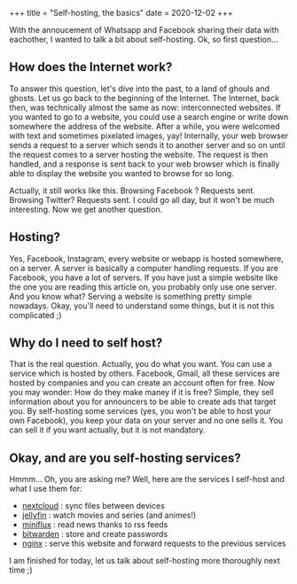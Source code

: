 +++
title = "Self-hosting, the basics"
date = 2020-12-02
+++

With the annoucement of Whatsapp and Facebook sharing their data with eachother, I wanted to talk a bit about self-hosting. Ok, so first question...

## How does the Internet work?

To answer this question, let's dive into the past, to a land of ghouls and ghosts. Let us go back to the beginning of the Internet. The Internet, back then, was technically almost the same as now: interconnected websites. If you wanted to go to a website, you could use a search engine or write down somewhere the address of the website. After a while, you were welcomed with text and sometimes pixelated images, yay! Internally, your web browser sends a request to a server which sends it to another server and so on until the request comes to a server hosting the website. The request is then handled, and a response is sent back to your web browser which is finally able to display the website you wanted to browse for so long.

Actually, it still works like this. Browsing Facebook ? Requests sent. Browsing Twitter? Requests sent. I could go all day, but it won't be much interesting. Now we get another question.

## Hosting?

Yes, Facebook, Instagram, every website or webapp is hosted somewhere, on a server. A server is basically a computer handling requests. If you are Facebook, you have a lot of servers. If you have just a simple website like the one you are reading this article on, you probably only use one server. And you know what? Serving a website is something pretty simple nowadays. Okay, you'll need to understand some things, but it is not this complicated ;)

## Why do I need to self host?

That is the real question. Actually, you do what you want. You can use a service which is hosted by others. Facebook, Gmail, all these services are hosted by companies and you can create an account often for free. Now you may wonder: How do they make maney if it is free? Simple, they sell information about you for announcers to be able to create ads that target you. By self-hosting some services (yes, you won't be able to host your own Facebook), you keep your data on your server and no one sells it. You can sell it if you want actually, but it is not mandatory.

## Okay, and are you self-hosting services?

Hmmm... Oh, you are asking me? Well, here are the services I self-host and what I use them for:

- [nextcloud](https://nextcloud.com/) : sync files between devices
- [jellyfin](https://jellyfin.org/) : watch movies and series (and animes!)
- [miniflux](https://miniflux.app/) : read news thanks to rss feeds
- [bitwarden](https://bitwarden.com/) : store and create passwords
- [nginx](https://www.nginx.com/) : serve this website and forward requests to the previous services

I am finished for today, let us talk about self-hosting more thoroughly next time ;)
